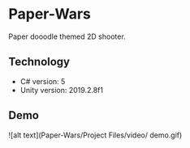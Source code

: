 # Paper-Wars
Paper dooodle themed 2D shooter.

## Technology
* C# version: 5
* Unity version: 2019.2.8f1

## Demo
![alt text](Paper-Wars/Project Files/video/
demo.gif)

